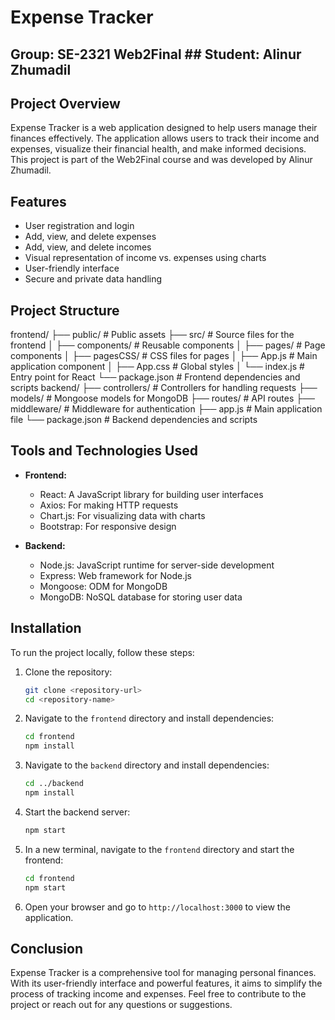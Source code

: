 # Expense Tracker
## Group: SE-2321 Web2Final ## Student: Alinur Zhumadil
## Project Overview
Expense Tracker is a web application designed to help users manage their finances effectively. The application allows users to track their income and expenses, visualize their financial health, and make informed decisions. This project is part of the Web2Final course and was developed by Alinur Zhumadil.

## Features
- User registration and login
- Add, view, and delete expenses
- Add, view, and delete incomes
- Visual representation of income vs. expenses using charts
- User-friendly interface
- Secure and private data handling

## Project Structure
frontend/
├── public/ # Public assets
├── src/ # Source files for the frontend
│ ├── components/ # Reusable components
│ ├── pages/ # Page components
│ ├── pagesCSS/ # CSS files for pages
│ ├── App.js # Main application component
│ ├── App.css # Global styles
│ └── index.js # Entry point for React
└── package.json # Frontend dependencies and scripts
backend/
├── controllers/ # Controllers for handling requests
├── models/ # Mongoose models for MongoDB
├── routes/ # API routes
├── middleware/ # Middleware for authentication
├── app.js # Main application file
└── package.json # Backend dependencies and scripts

## Tools and Technologies Used
- **Frontend:**
  - React: A JavaScript library for building user interfaces
  - Axios: For making HTTP requests
  - Chart.js: For visualizing data with charts
  - Bootstrap: For responsive design

- **Backend:**
  - Node.js: JavaScript runtime for server-side development
  - Express: Web framework for Node.js
  - Mongoose: ODM for MongoDB
  - MongoDB: NoSQL database for storing user data

## Installation
To run the project locally, follow these steps:

1. Clone the repository:
   ```bash
   git clone <repository-url>
   cd <repository-name>
   ```

2. Navigate to the `frontend` directory and install dependencies:
   ```bash
   cd frontend
   npm install
   ```

3. Navigate to the `backend` directory and install dependencies:
   ```bash
   cd ../backend
   npm install
   ```

4. Start the backend server:
   ```bash
   npm start
   ```

5. In a new terminal, navigate to the `frontend` directory and start the frontend:
   ```bash
   cd frontend
   npm start
   ```

6. Open your browser and go to `http://localhost:3000` to view the application.

## Conclusion
Expense Tracker is a comprehensive tool for managing personal finances. With its user-friendly interface and powerful features, it aims to simplify the process of tracking income and expenses. Feel free to contribute to the project or reach out for any questions or suggestions.
